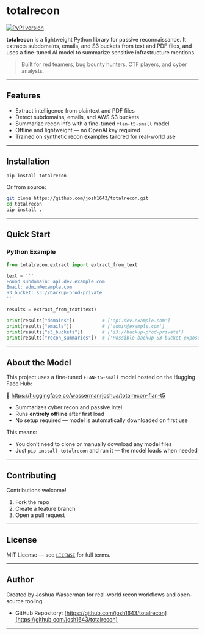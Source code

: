 # totalrecon

[![PyPI version](https://img.shields.io/pypi/v/totalrecon?color=brightgreen)](https://pypi.org/project/totalrecon/)

**totalrecon** is a lightweight Python library for passive reconnaissance. It extracts subdomains, emails, and S3 buckets from text and PDF files, and uses a fine-tuned AI model to summarize sensitive infrastructure mentions.

>  Built for red teamers, bug bounty hunters, CTF players, and cyber analysts.

---

## Features

- Extract intelligence from plaintext and PDF files  
- Detect subdomains, emails, and AWS S3 buckets  
- Summarize recon info with a fine-tuned `flan-t5-small` model  
- Offline and lightweight — no OpenAI key required  
- Trained on synthetic recon examples tailored for real-world use  

---

## Installation

```bash
pip install totalrecon
```

Or from source:

```bash
git clone https://github.com/josh1643/totalrecon.git
cd totalrecon
pip install .
```

---

## Quick Start

### Python Example

```python
from totalrecon.extract import extract_from_text

text = '''
Found subdomain: api.dev.example.com
Email: admin@example.com
S3 bucket: s3://backup-prod-private
'''

results = extract_from_text(text)

print(results["domains"])          # ['api.dev.example.com']
print(results["emails"])           # ['admin@example.com']
print(results["s3_buckets"])       # ['s3://backup-prod-private']
print(results["recon_summaries"])  # ['Possible backup S3 bucket exposed via dev subdomain.']
```

---

## About the Model

This project uses a fine-tuned `FLAN-t5-small` model hosted on the Hugging Face Hub:

🔗 https://huggingface.co/wassermanrjoshua/totalrecon-flan-t5

- Summarizes cyber recon and passive intel  
- Runs **entirely offline** after first load  
- No setup required — model is automatically downloaded on first use

This means:
- You don’t need to clone or manually download any model files
- Just `pip install totalrecon` and run it — the model loads when needed


---

## Contributing

Contributions welcome!  
1. Fork the repo  
2. Create a feature branch  
3. Open a pull request  

---

## License

MIT License — see [`LICENSE`](LICENSE) for full terms.

---

## Author

Created by Joshua Wasserman for real-world recon workflows and open-source tooling.

- GitHub Repository: [https://github.com/josh1643/totalrecon](https://github.com/josh1643/totalrecon)

---
